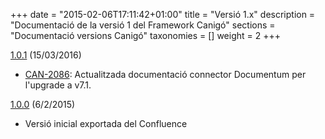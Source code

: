 +++
date        = "2015-02-06T17:11:42+01:00"
title       = "Versió 1.x"
description = "Documentació de la versió 1 del Framework Canigó"
sections    = "Documentació versions Canigó"
taxonomies  = []
weight 		= 2
+++

[1.0.1](https://github.com/cs-canigo/docs.canigo1.cs-canigo.github.io/archive/1.0.1.zip) (15/03/2016)

- [CAN-2086](http://cstd.ctti.gencat.cat/jiracstd/browse/CAN-2086): Actualitzada documentació connector Documentum per l'upgrade a v7.1.

[1.0.0](https://github.com/cs-canigo/docs.canigo1.cs-canigo.github.io/archive/1.0.0.zip) (6/2/2015)

- Versió inicial exportada del Confluence


